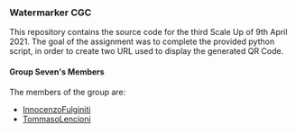 ### Watermarker CGC

This repository contains the source code for the third Scale Up of 9th April 2021. 
The goal of the assignment was to complete the provided python script, in order to create two URL used to display the generated QR Code.

#### Group Seven's Members

The members of the group are:
* [InnocenzoFulginiti](https://github.com/InnocenzoFulginiti)
* [TommasoLencioni](https://github.com/TommasoLencioni)

